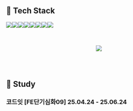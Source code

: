## 🚀 Tech Stack

<div style="display: flex; flex-wrap: nowrap; overflow-x: auto;" align="center">
  <img src="https://img.shields.io/badge/react-61DAFB?style=for-the-badge&logo=react&logoColor=black">
  <img src="https://img.shields.io/badge/next.js-000000?style=for-the-badge&logo=CSS3&logoColor=white">
  <img src="https://img.shields.io/badge/JavaScript-F7DF1E?style=for-the-badge&logo=javascript&logoColor=white">
  <img src="https://img.shields.io/badge/typescript-%23007ACC.svg?style=for-the-badge&logo=typescript&logoColor=white">
  <img src="https://img.shields.io/badge/HTML5-E34F26?style=for-the-badge&logo=HTML5&logoColor=white">
  <img src="https://img.shields.io/badge/CSS3-1572B6?style=for-the-badge&logo=CSS3&logoColor=white">
  <img src="https://img.shields.io/badge/tailwind-FCE7F3?style=for-the-badge&logo=CSS3&logoColor=2B7FFF">
  <img src="https://img.shields.io/badge/vercel-000000?style=for-the-badge&logo=CSS3&logoColor=ffffff">
</div>
<br>
<br>

<p align="center">
  <img src="https://github-readme-stats.vercel.app/api?username=OhSSangHoon&show_icons=true&theme=radical" />
</p>
<br>
<br>

## 📖 Study
### 코드잇 [FE단기심화09] 25.04.24 - 25.06.24
<!--
**OhSSangHoon/OhSSangHoon** is a ✨ _special_ ✨ repository because its `README.md` (this file) appears on your GitHub profile.
